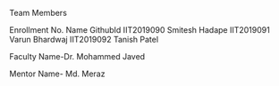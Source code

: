 Team Members

Enrollment No.	Name	GithubId
IIT2019090	Smitesh Hadape
IIT2019091	Varun Bhardwaj
IIT2019092	Tanish Patel

Faculty Name-Dr. Mohammed Javed

Mentor Name- Md. Meraz
